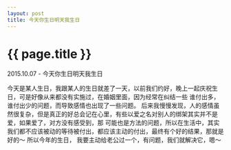 ```yaml
---
layout: post
title: 今天你生日明天我生日
---
```


{{ page.title }}
================

<p class="meta"> 2015.10.07 - 今天你生日明天我生日</p>

今天是某人生日，我跟某人的生日就差了一天，以前我们约好，晚上一起庆祝生日，可是好像从来都没有实施过，在婚姻里面，因为经常在纠结一些
谁付出多，谁付出少的问题，而导致感情也出现了一些问题。
后来我慢慢发现，人的感情虽然很复杂，但是真正的好总会记在心里，有些以爱之名对别人的绑架其实并不是爱，如果爱了，对方没有感受到，那
可能也是方法的问题，所以在生活中，其实我们都不应该被动的等待被付出，都应该主动的付出，最终有个好的结果，那就是好的～
所以今年的生日， 我要主动给老公过一个，有问题，我们就解决它，嗯～
